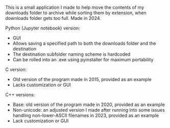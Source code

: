 This is a small application I made to help move the contents of my downloads folder to archive while sorting them by extension, when downloads folder gets too full. Made in 2024.

Python (Jupyter notebook) version:
- GUI
- Allows saving a specified path to both the downloads folder and the destination
- The destination subfolder naming scheme is hardcoded
- Can be rolled into an .exe using pyinstaller for maximum portability

C version:
- Old version of the program made in 2015, provided as an example
- Lacks customization or GUI

C++ versions:
- Base: old version of the program made in 2020, provided as an example
- Non-unicode: an adjusted version I made after running into some issues handling non-lower-ASCII filenames in 2023, provided as an example
- Lack customization or GUI
